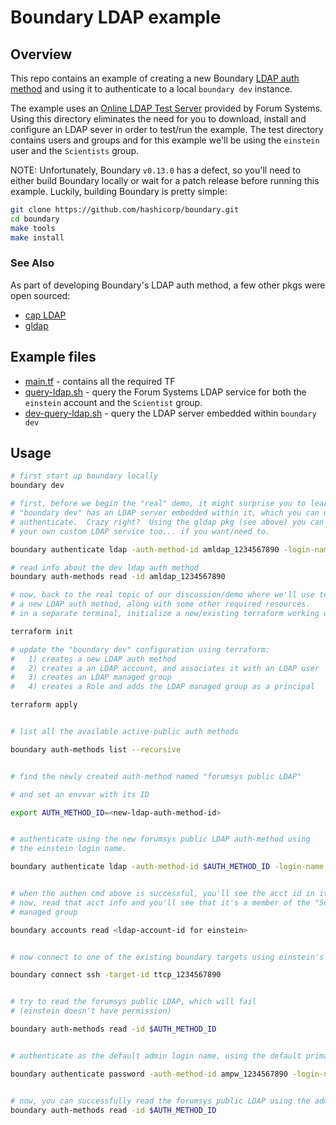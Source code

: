 # Boundary LDAP example

## Overview

This repo contains an example of creating a new Boundary [LDAP auth
method](https://developer.hashicorp.com/boundary/docs/concepts/domain-model/auth-methods)
and using it to authenticate to a local `boundary dev` instance.

The example uses an [Online LDAP Test
Server](https://www.forumsys.com/2022/05/10/online-ldap-test-server/) provided
by Forum Systems. Using this directory eliminates the need for you to download,
install and configure an LDAP sever in order to test/run the example. The test
directory contains users and groups and for this example we'll be using the
`einstein` user and the `Scientists` group.

NOTE: Unfortunately, Boundary `v0.13.0` has a defect, so you'll need to either
build Boundary locally or wait for a patch release before running this example.
Luckily, building Boundary is pretty simple:

```sh
git clone https://github.com/hashicorp/boundary.git
cd boundary
make tools
make install
```

### See Also

As part of developing Boundary's LDAP auth method, a few other pkgs were open
sourced:

* [cap LDAP](https://github.com/hashicorp/cap/tree/main/ldap)
* [gldap](https://github.com/jimlambrt/gldap)

## Example files

* [main.tf](main.tf) - contains all the required TF
* [query-ldap.sh](query-ldap.sh) - query the Forum Systems LDAP service for both the `einstein`
  account and the `Scientist` group.
* [dev-query-ldap.sh](dev-query-ldap.sh) - query the LDAP server embedded within `boundary dev`

## Usage

```sh
# first start up boundary locally
boundary dev

# first, before we begin the "real" demo, it might surprise you to learn that 
# "boundary dev" has an LDAP server embedded within it, which you can use to 
# authenticate.  Crazy right?  Using the gldap pkg (see above) you can build 
# your own custom LDAP service too... if you want/need to.

boundary authenticate ldap -auth-method-id amldap_1234567890 -login-name admin

# read info about the dev ldap auth method
boundary auth-methods read -id amldap_1234567890

# now, back to the real topic of our discussion/demo where we'll use terraform to create 
# a new LDAP auth method, along with some other required resources.
# in a separate terminal, initialize a new/existing terraform working dir

terraform init

# update the "boundary dev" configuration using terraform:
#   1) creates a new LDAP auth method
#   2) creates a an LDAP account, and associates it with an LDAP user
#   3) creates an LDAP managed group
#   4) creates a Role and adds the LDAP managed group as a principal

terraform apply


# list all the available active-public auth methods

boundary auth-methods list --recursive


# find the newly created auth-method named "forumsys public LDAP"

# and set an envvar with its ID

export AUTH_METHOD_ID=<new-ldap-auth-method-id>


# authenticate using the new forumsys public LDAP auth-method using 
# the einstein login name.

boundary authenticate ldap -auth-method-id $AUTH_METHOD_ID -login-name einstein


# when the authen cmd above is successful, you'll see the acct id in its output.
# now, read that acct info and you'll see that it's a member of the "Scientists" 
# managed group

boundary accounts read <ldap-account-id for einstein>


# now connect to one of the existing boundary targets using einstein's auth-token

boundary connect ssh -target-id ttcp_1234567890


# try to read the forumsys public LDAP, which will fail
# (einstein doesn't have permission)

boundary auth-methods read -id $AUTH_METHOD_ID


# authenticate as the default admin login name, using the default primary auth-method

boundary authenticate password -auth-method-id ampw_1234567890 -login-name admin


# now, you can successfully read the forumsys public LDAP using the admin auth-token
boundary auth-methods read -id $AUTH_METHOD_ID

```
